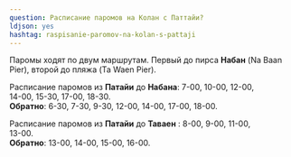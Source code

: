 ```yaml
---
question: Расписание паромов на Колан с Паттайи?
ldjson: yes
hashtag: raspisanie-paromov-na-kolan-s-pattaji
---
```


Паромы ходят по двум маршрутам. Первый до пирса **Набан** (Na Baan Pier), второй до пляжа (Ta Waen Pier).

Расписание паромов из **Патайи** до **Набана**: 7-00, 10-00, 12-00,  
14-00, 15-30, 17-00, 18-30.  
**Обратно**: 6-30, 7-30, 9-30, 12-00, 14-00, 17-00, 18-00.

Расписание паромов из **Патайи** до **Таваен** : 8-00, 9-00, 11-00,  
13-00.  
**Обратно**: 13-00, 14-00, 15-00, 16-00.